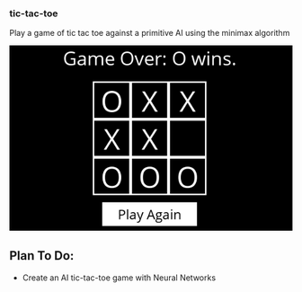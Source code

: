 ### tic-tac-toe
Play a game of tic tac toe against a primitive AI using the minimax algorithm

<p align="center">
<img src="https://github.com/giopolykra/tic-tac-toe/blob/main/ttt.png" width="550">
</p>

## Plan To Do:
* Create an AI tic-tac-toe game with Neural Networks
